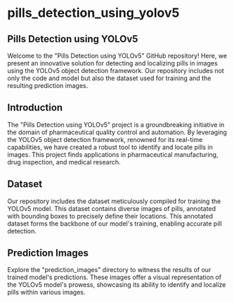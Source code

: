 # pills_detection_using_yolov5
## Pills Detection using YOLOv5
Welcome to the "Pills Detection using YOLOv5" GitHub repository! 
Here, we present an innovative solution for detecting and localizing pills in images using the YOLOv5 object detection framework. 
Our repository includes not only the code and model but also the dataset used for training and the resulting prediction images.

## Introduction
The "Pills Detection using YOLOv5" project is a groundbreaking initiative in the domain of pharmaceutical quality control and automation. 
By leveraging the YOLOv5 object detection framework, renowned for its real-time capabilities, we have created a robust tool 
to identify and locate pills in images. 
This project finds applications in pharmaceutical manufacturing, drug inspection, and medical research.

## Dataset
Our repository includes the dataset meticulously compiled for training the YOLOv5 model. 
This dataset contains diverse images of pills, annotated with bounding boxes to precisely define their locations. 
This annotated dataset forms the backbone of our model's training, enabling accurate pill detection.

## Prediction Images
Explore the "prediction_images" directory to witness the results of our trained model's predictions. 
These images offer a visual representation of the YOLOv5 model's prowess, showcasing its ability to identify and localize pills within various images.
